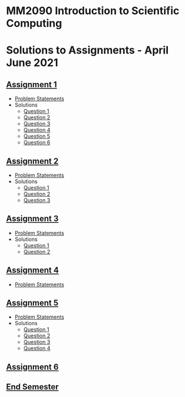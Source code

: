 # MM2090 Introduction to Scientific Computing
# Solutions to Assignments - April June 2021

## [Assignment 1](assignment_1/)

 * [Problem Statements](assignment_1/README.md)
 * Solutions
 	- [Question 1](assignment_1/question_1)
 	- [Question 2](assignment_1/question_2)
 	- [Question 3](assignment_1/question_3)
 	- [Question 4](assignment_1/question_4)
 	- [Question 5](assignment_1/question_5)
 	- [Question 6](assignment_1/question_6)

## [Assignment 2](assignment_2/)

 * [Problem Statements](assignment_2/README.md)
 * Solutions
    - [Question 1](assignment_2/question_1)
    - [Question 2](assignment_2/question_2)
    - [Question 3](assignment_2/question_3)

## [Assignment 3](assignment_3/)

 * [Problem Statements](assignment_3/README.md)
 * Solutions
    - [Question 1](assignment_3/question_1)
    - [Question 2](assignment_3/question_2)

## [Assignment 4](assignment_4/)

 * [Problem Statements](assignment_4/README.md)


## [Assignment 5](assignment_5/)

 * [Problem Statements](assignment_5/README.md)
 * Solutions
    - [Question 1](assignment_5/question_1)
    - [Question 2](assignment_5/question_2)
    - [Question 3](assignment_5/question_3)
    - [Question 4](assignment_5/question_4)


## [Assignment 6](assignment_6/)


## [End Semester](end_sem/)